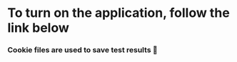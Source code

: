 # To turn on the application, follow the link below

### Cookie files are used to save test results 🍪
